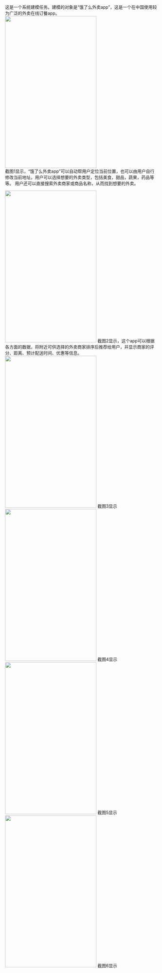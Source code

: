 
这是一个系统建模任务。建模的对象是“饿了么外卖app”，这是一个在中国使用较为广泛的外卖在线订餐app。  
<img src="https://github.com/dramaticTickets/dramatic-tickets/blob/master/documents/Modeling_Training/Picture/Pic%201.jpg?raw=true" width = 300px height = 500px />  
截图1显示，“饿了么外卖app”可以自动帮用户定位当前位置，也可以由用户自行修改当前地址。用户可以选择想要的外卖类型，包括美食，甜品，蔬果，药品等等。
用户还可以直接搜索外卖商家或商品名称，从而找到想要的外卖。  

<img src="https://github.com/dramaticTickets/dramatic-tickets/blob/master/documents/Modeling_Training/Picture/Pic%202.jpg?raw=true" width = 300px height = 500px />  
截图2显示，这个app可以根据各方面的数据，将附近可供选择的外卖商家排序后推荐给用户，并显示商家的评分、距离、预计配送时间、优惠等信息。  


<img src="https://github.com/dramaticTickets/dramatic-tickets/blob/master/documents/Modeling_Training/Picture/Pic%203.jpg?raw=true" width = 300px height = 500px />  
截图3显示

<img src="https://github.com/dramaticTickets/dramatic-tickets/blob/master/documents/Modeling_Training/Picture/Pic%204.jpg?raw=true" width = 300px height = 500px />  
截图4显示

<img src="https://github.com/dramaticTickets/dramatic-tickets/blob/master/documents/Modeling_Training/Picture/Pic%201.jpg?raw=true" width = 300px height = 500px />  
截图5显示

<img src="https://github.com/dramaticTickets/dramatic-tickets/blob/master/documents/Modeling_Training/Picture/Pic%201.jpg?raw=true" width = 300px height = 500px />  
截图6显示

